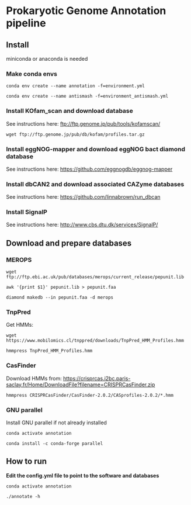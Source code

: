 # Prokaryotic Genome Annotation pipeline

## Install

miniconda or anaconda is needed

### Make conda envs
`conda env create --name annotation -f=environment.yml`

`conda env create --name antismash -f=environment_antismash.yml`

### Install KOfam_scan and download database
See instructions here: ftp://ftp.genome.jp/pub/tools/kofamscan/

`wget ftp://ftp.genome.jp/pub/db/kofam/profiles.tar.gz`

### Install eggNOG-mapper and download eggNOG bact diamond database
See instructions here: https://github.com/eggnogdb/eggnog-mapper

### Install dbCAN2 and download associated CAZyme databases
See instructions here: https://github.com/linnabrown/run_dbcan

### Install SignalP
See instructions here: http://www.cbs.dtu.dk/services/SignalP/

## Download and prepare databases
### MEROPS
`wget ftp://ftp.ebi.ac.uk/pub/databases/merops/current_release/pepunit.lib`

`awk '{print $1}' pepunit.lib > pepunit.faa`

`diamond makedb --in pepunit.faa -d merops`

### TnpPred
Get HMMs:

`wget https://www.mobilomics.cl/tnppred/downloads/TnpPred_HMM_Profiles.hmm`

`hmmpress TnpPred_HMM_Profiles.hmm`

### CasFinder
Download HMMs from:
https://crisprcas.i2bc.paris-saclay.fr/Home/DownloadFile?filename=CRISPRCasFinder.zip

`hmmpress CRISPRCasFinder/CasFinder-2.0.2/CASprofiles-2.0.2/*.hmm`

### GNU parallel
Install GNU parallel if not already installed

`conda activate annotation`

`conda install -c conda-forge parallel` 

## How to run

**Edit the config.yml file to point to the software and databases**

`conda activate annotation`

`./annotate -h`


